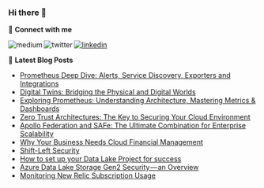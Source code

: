 ### Hi there 👋

<!--
- 🔭 I’m currently working on ...
- 🌱 I’m currently learning ...
- 👯 I’m looking to collaborate on ...
- 🤔 I’m looking for help with ...
- 💬 Ask me about ...
- 📫 How to reach me: ...
- 😄 Pronouns: ...
- ⚡ Fun fact: ...
-->

💬  **Connect with me**

[<img align="left" alt="medium" src="https://img.shields.io/badge/medium-%2312100E.svg?&style=for-the-badge&logo=medium&logoColor=white" />](https://martin-st.medium.com/)
[<img algin="left" alt="linkedin" src="https://img.shields.io/badge/linkedin-%230077B5.svg?&style=for-the-badge&logo=linkedin&logoColor=white" />](https://www.linkedin.com/in/martinstapel)
[<img align="left" alt="twitter" src="https://img.shields.io/badge/twitter-%231DA1F2.svg?&style=for-the-badge&logo=twitter&logoColor=white" />](https://twitter.com/thebatch)


📕 **Latest Blog Posts**
<!-- BLOG-POST-LIST:START -->
- [Prometheus Deep Dive: Alerts, Service Discovery, Exporters and Integrations](https://blog.dasburo.com/prometheus-deep-dive-alerts-service-discovery-exporters-and-integrations-6f496bde2714?source=rss-fb55417b594b------2)
- [Digital Twins: Bridging the Physical and Digital Worlds](https://blog.dasburo.com/digital-twins-bridging-the-physical-and-digital-worlds-321ba97c3346?source=rss-fb55417b594b------2)
- [Exploring Prometheus: Understanding Architecture, Mastering Metrics &amp; Dashboards](https://blog.dasburo.com/exploring-prometheus-understanding-architecture-mastering-metrics-dashboards-8a2b2cf95c7f?source=rss-fb55417b594b------2)
- [Zero Trust Architectures: The Key to Securing Your Cloud Environment](https://blog.dasburo.com/zero-trust-architectures-the-key-to-securing-your-cloud-environment-a3dcbede45a?source=rss-fb55417b594b------2)
- [Apollo Federation and SAFe: The Ultimate Combination for Enterprise Scalability](https://blog.dasburo.com/apollo-federation-and-safe-the-ultimate-combination-for-enterprise-scalability-7f362d453f85?source=rss-fb55417b594b------2)
- [Why Your Business Needs Cloud Financial Management](https://blog.dasburo.com/why-your-business-needs-cloud-financial-management-76f8728f4e99?source=rss-fb55417b594b------2)
- [Shift-Left Security](https://blog.dasburo.com/shift-left-security-ce5022290079?source=rss-fb55417b594b------2)
- [How to set up your Data Lake Project for success](https://blog.dasburo.com/how-to-set-up-your-data-lake-project-for-success-2c9d2709398b?source=rss-fb55417b594b------2)
- [Azure Data Lake Storage Gen2 Security — an Overview](https://blog.dasburo.com/azure-data-lake-storage-gen2-security-an-overview-a8e277aac375?source=rss-fb55417b594b------2)
- [Monitoring New Relic Subscription Usage](https://blog.dasburo.com/monitoring-new-relic-subscription-usage-54de3b6132ed?source=rss-fb55417b594b------2)
<!-- BLOG-POST-LIST:END -->
